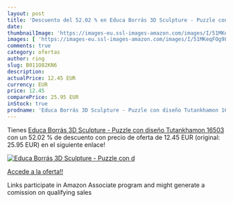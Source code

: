 ```yaml
---
layout: post
title: 'Descuento del 52.02 % en Educa Borrás 3D Sculpture - Puzzle con d'
date: 
thumbnailImage: 'https://images-eu.ssl-images-amazon.com/images/I/51MKeqFOg9L._SL200_.jpg'
images: [ 'https://images-eu.ssl-images-amazon.com/images/I/51MKeqFOg9L._SL200_.jpg' ]
comments: true
category: ofertas
author: ring
slug: B011O82KN6
description:
actualPrice: 12.45 EUR
currency: EUR
price: 12.45
comparePrice: 25.95 EUR
inStock: true
prodname: 'Educa Borrás 3D Sculpture - Puzzle con diseño Tutankhamon 16503'
---
```


Tienes [Educa Borrás 3D Sculpture - Puzzle con diseño Tutankhamon 16503](https://www.amazon.es/dp/B011O82KN6/?tag=tolees-21) con un 52.02 % de descuento con precio de oferta de 12.45 EUR (original: 25.95 EUR) en el siguiente enlace!

[![Educa Borrás 3D Sculpture - Puzzle con d](https://images-eu.ssl-images-amazon.com/images/I/51MKeqFOg9L._SL200_.jpg)](https://www.amazon.es/dp/B011O82KN6/?tag=tolees-21)

[Accede a la oferta!!](https://www.amazon.es/dp/B011O82KN6/?tag=tolees-21)

Links participate in Amazon Associate program and might generate a comission on qualifying sales


